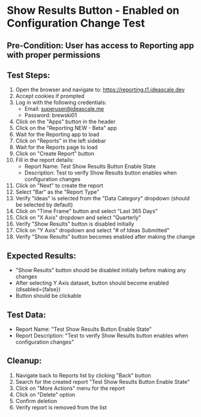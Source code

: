# Show Results Button - Enabled on Configuration Change Test

## Pre-Condition: User has access to Reporting app with proper permissions

## Test Steps:
1. Open the browser and navigate to: https://reporting.t1.ideascale.dev
2. Accept cookies if prompted
3. Log in with the following credentials:
   - Email: superuser@ideascale.me
   - Password: brewski01
4. Click on the "Apps" button in the header
5. Click on the "Reporting NEW - Beta" app
6. Wait for the Reporting app to load
7. Click on "Reports" in the left sidebar
8. Wait for the Reports page to load
9. Click on "Create Report" button
10. Fill in the report details:
    - Report Name: Test Show Results Button Enable State
    - Description: Test to verify Show Results button enables when configuration changes
11. Click on "Next" to create the report
12. Select "Bar" as the "Report Type"
13. Verify "Ideas" is selected from the "Data Category" dropdown (should be selected by default)
14. Click on "Time Frame" button and select "Last 365 Days"
15. Click on "X Axis" dropdown and select "Quarterly"
16. Verify "Show Results" button is disabled initially
17. Click on "Y Axis" dropdown and select "# of Ideas Submitted"
18. Verify "Show Results" button becomes enabled after making the change

## Expected Results:
- "Show Results" button should be disabled initially before making any changes
- After selecting Y Axis dataset, button should become enabled (disabled={false})
- Button should be clickable

## Test Data:
- Report Name: "Test Show Results Button Enable State"
- Report Description: "Test to verify Show Results button enables when configuration changes"

## Cleanup:
1. Navigate back to Reports list by clicking "Back" button
2. Search for the created report "Test Show Results Button Enable State"
3. Click on "More Actions" menu for the report
4. Click on "Delete" option
5. Confirm deletion
6. Verify report is removed from the list